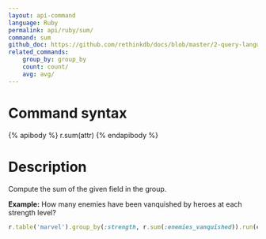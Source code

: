 ```yaml
---
layout: api-command 
language: Ruby
permalink: api/ruby/sum/
command: sum
github_doc: https://github.com/rethinkdb/docs/blob/master/2-query-language/api/ruby/aggregators/sum.md
related_commands:
    group_by: group_by
    count: count/
    avg: avg/
---
```


# Command syntax #

{% apibody %}
r.sum(attr)
{% endapibody %}

# Description #

Compute the sum of the given field in the group.

__Example:__ How many enemies have been vanquished by heroes at each strength level?

```rb
r.table('marvel').group_by(:strength, r.sum(:enemies_vanquished)).run(conn)
```


